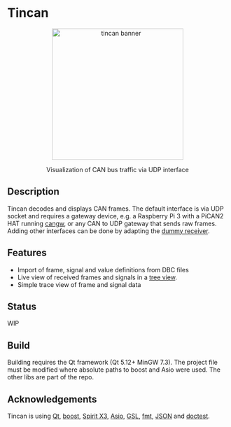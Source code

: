 # Tincan
<p align="center"><img src="https://github.com/mwkpe/tincan/blob/master/tincan.png" alt="tincan banner" width="300"></p>
<p align="center">Visualization of CAN bus traffic via UDP interface</p>

Description
---
Tincan decodes and displays CAN frames. The default interface is via UDP socket and requires a gateway device, e.g. a Raspberry Pi 3 with a PiCAN2 HAT running [cangw](https://github.com/mwkpe/cantools), or any CAN to UDP gateway that sends raw frames. Adding other interfaces can be done by adapting the [dummy receiver](src/network/dummyreceiver.h).

Features
---
* Import of frame, signal and value definitions from DBC files
* Live view of received frames and signals in a [tree view](tincan_treeview.png).
* Simple trace view of frame and signal data

Status
---
WIP

Build
---
Building requires the Qt framework (Qt 5.12+ MinGW 7.3). The project file must be modified where absolute paths to boost and Asio were used. The other libs are part of the repo.

Acknowledgements
---
Tincan is using [Qt](http://https://www.qt.io), [boost](http://www.boost.org/), [Spirit X3](http://boost-spirit.com), [Asio](https://think-async.com/), [GSL](https://github.com/Microsoft/GSL), [fmt](https://github.com/fmtlib/fmt), [JSON](https://github.com/nlohmann/json) and [doctest](https://github.com/onqtam/doctest).
